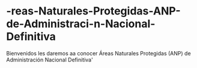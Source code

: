 # -reas-Naturales-Protegidas-ANP-de-Administraci-n-Nacional-Definitiva
Bienvenidos les daremos aa conocer Áreas Naturales Protegidas (ANP) de Administración Nacional Definitiva'
